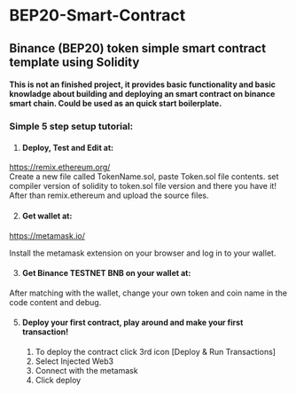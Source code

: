 # BEP20-Smart-Contract
## Binance (BEP20) token simple smart contract template using Solidity
#### This is not an finished project, it provides basic functionality and basic knowladge about building and deploying an smart contract on binance smart chain. Could be used as an quick start boilerplate.


### Simple 5 step setup tutorial:

1. #### Deploy, Test and Edit at:
https://remix.ethereum.org/ <br>
Create a new file called TokenName.sol, paste Token.sol file contents. 
set compiler version of solidity to token.sol file version and there you have it! 
After than remix.ethereum and upload the source files.

2. #### Get wallet at:

https://metamask.io/

Install the metamask extension on your browser and log in to your wallet.


3. #### Get Binance TESTNET BNB on your wallet at:
After matching with the wallet, change your own token and coin name in the code content and debug.

5. #### Deploy your first contract, play around and make your first transaction!
    1. To deploy the contract click 3rd icon [Deploy & Run Transactions]
    1. Select Injected Web3
    1. Connect with the metamask
    1. Click deploy
